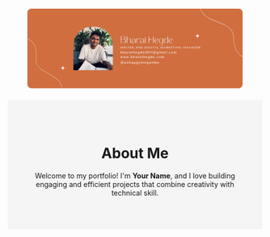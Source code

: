 <!-- Banner Section -->
<div align="center" style="margin: 20px 0;">
  <img 
    src="Website%20Banner.png" 
    alt="Website Banner"
    style="max-width: 100%; height: auto; border-radius: 8px;"
  />
</div>
<!-- Opening Section -->
<div align="center" style="background-color: #f5f5f5; padding: 50px; margin-top: 20px;">
  <h1>About Me</h1>
  <p>
    Welcome to my portfolio! I'm <strong>Your Name</strong>, and I love building
    engaging and efficient projects that combine creativity with technical skill. 
  </p>
</div>
